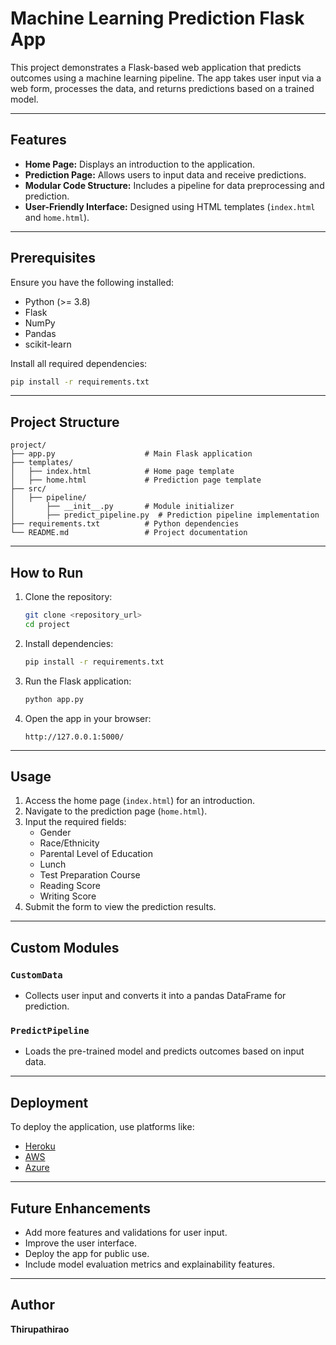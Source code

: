 # Machine Learning Prediction Flask App

This project demonstrates a Flask-based web application that predicts outcomes using a machine learning pipeline. The app takes user input via a web form, processes the data, and returns predictions based on a trained model.

---

## Features
- **Home Page:** Displays an introduction to the application.
- **Prediction Page:** Allows users to input data and receive predictions.
- **Modular Code Structure:** Includes a pipeline for data preprocessing and prediction.
- **User-Friendly Interface:** Designed using HTML templates (`index.html` and `home.html`).

---

## Prerequisites

Ensure you have the following installed:
- Python (>= 3.8)
- Flask
- NumPy
- Pandas
- scikit-learn

Install all required dependencies:
```bash
pip install -r requirements.txt
```

---

## Project Structure
```
project/
├── app.py                    # Main Flask application
├── templates/
│   ├── index.html            # Home page template
│   ├── home.html             # Prediction page template
├── src/
│   ├── pipeline/
│       ├── __init__.py       # Module initializer
│       ├── predict_pipeline.py  # Prediction pipeline implementation
├── requirements.txt          # Python dependencies
└── README.md                 # Project documentation
```

---

## How to Run

1. Clone the repository:
   ```bash
   git clone <repository_url>
   cd project
   ```

2. Install dependencies:
   ```bash
   pip install -r requirements.txt
   ```

3. Run the Flask application:
   ```bash
   python app.py
   ```

4. Open the app in your browser:
   ```
   http://127.0.0.1:5000/
   ```

---

## Usage

1. Access the home page (`index.html`) for an introduction.
2. Navigate to the prediction page (`home.html`).
3. Input the required fields:
   - Gender
   - Race/Ethnicity
   - Parental Level of Education
   - Lunch
   - Test Preparation Course
   - Reading Score
   - Writing Score
4. Submit the form to view the prediction results.

---

## Custom Modules

### `CustomData`
- Collects user input and converts it into a pandas DataFrame for prediction.

### `PredictPipeline`
- Loads the pre-trained model and predicts outcomes based on input data.

---

## Deployment

To deploy the application, use platforms like:
- [Heroku](https://www.heroku.com/)
- [AWS](https://aws.amazon.com/)
- [Azure](https://azure.microsoft.com/)

---

## Future Enhancements
- Add more features and validations for user input.
- Improve the user interface.
- Deploy the app for public use.
- Include model evaluation metrics and explainability features.

---

## Author
**Thirupathirao**

